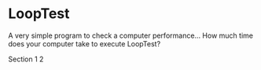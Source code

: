 # LoopTest
A very simple program to check a computer performance...
How much time does your computer take to execute LoopTest?

Section 1
2
